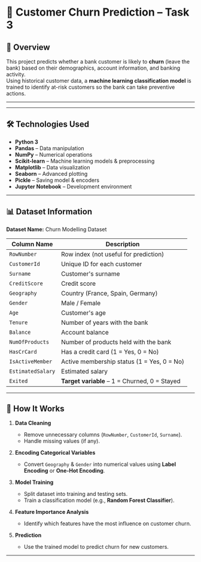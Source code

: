# 🏦 Customer Churn Prediction – Task 3

## 📌 Overview
This project predicts whether a bank customer is likely to **churn** (leave the bank) based on their demographics, account information, and banking activity.  
Using historical customer data, a **machine learning classification model** is trained to identify at-risk customers so the bank can take preventive actions.

---


---

## 🛠️ Technologies Used
- **Python 3**
- **Pandas** – Data manipulation
- **NumPy** – Numerical operations
- **Scikit-learn** – Machine learning models & preprocessing
- **Matplotlib** – Data visualization
- **Seaborn** – Advanced plotting
- **Pickle** – Saving model & encoders
- **Jupyter Notebook** – Development environment

---

## 📊 Dataset Information
**Dataset Name:** Churn Modelling Dataset  

| Column Name         | Description |
|--------------------|-------------|
| `RowNumber`        | Row index (not useful for prediction) |
| `CustomerId`       | Unique ID for each customer |
| `Surname`          | Customer's surname |
| `CreditScore`      | Credit score |
| `Geography`        | Country (France, Spain, Germany) |
| `Gender`           | Male / Female |
| `Age`              | Customer's age |
| `Tenure`           | Number of years with the bank |
| `Balance`          | Account balance |
| `NumOfProducts`    | Number of products held with the bank |
| `HasCrCard`        | Has a credit card (1 = Yes, 0 = No) |
| `IsActiveMember`   | Active membership status (1 = Yes, 0 = No) |
| `EstimatedSalary`  | Estimated salary |
| `Exited`           | **Target variable** – 1 = Churned, 0 = Stayed |

---

## 📌 How It Works
1. **Data Cleaning**
   - Remove unnecessary columns (`RowNumber`, `CustomerId`, `Surname`).
   - Handle missing values (if any).

2. **Encoding Categorical Variables**
   - Convert `Geography` & `Gender` into numerical values using **Label Encoding** or **One-Hot Encoding**.

3. **Model Training**
   - Split dataset into training and testing sets.
   - Train a classification model (e.g., **Random Forest Classifier**).

4. **Feature Importance Analysis**
   - Identify which features have the most influence on customer churn.

5. **Prediction**
   - Use the trained model to predict churn for new customers.

---
